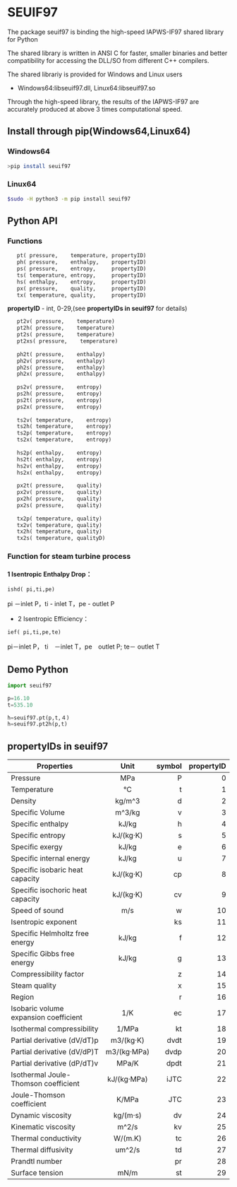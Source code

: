 # SEUIF97

The package seuif97 is binding the high-speed IAPWS-IF97 shared library for Python

The shared library is written in ANSI C for faster, smaller binaries and better compatibility for accessing the DLL/SO from different C++ compilers.
 
The shared librariy is provided for Windows and Linux users 
 
* Windows64:libseuif97.dll, Linux64:libseuif97.so
 
Through the high-speed library, the results of the IAPWS-IF97  are accurately produced at above 3 times computational speed.
 
## Install through pip(Windows64,Linux64)

### Windows64

```bash
>pip install seuif97
```
### Linux64

```bash
$sudo -H python3 -m pip install seuif97
```

## Python API 

### Functions 

```python
   pt( pressure,    temperature, propertyID)
   ph( pressure,    enthalpy,    propertyID)
   ps( pressure,    entropy,     propertyID)
   ts( temperature, entropy,     propertyID)
   hs( enthalpy,    entropy,     propertyID)
   px( pressure,    quality,     propertyID)
   tx( temperature, quality,     propertyID)
```
**propertyID** - int, 0-29,(see **propertyIDs in seuif97** for details)

```python
   pt2v( pressure,    temperature)
   pt2h( pressure,    temperature)
   pt2s( pressure,    temperature)
   pt2xs( pressure,    temperature)
  
   ph2t( pressure,    enthalpy)
   ph2v( pressure,    enthalpy)
   ph2s( pressure,    enthalpy)
   ph2x( pressure,    enthalpy)
 
   ps2v( pressure,    entropy)
   ps2h( pressure,    entropy)
   ps2t( pressure,    entropy)
   ps2x( pressure,    entropy)
  
   ts2v( temperature,    entropy)
   ts2h( temperature,    entropy)
   ts2p( temperature,    entropy)
   ts2x( temperature,    entropy)
  
   hs2p( enthalpy,    entropy)
   hs2t( enthalpy,    entropy)
   hs2v( enthalpy,    entropy)
   hs2x( enthalpy,    entropy)
 
   px2t( pressure,    quality)
   px2v( pressure,    quality)
   px2h( pressure,    quality)
   px2s( pressure,    quality)
 
   tx2p( temperature, quality)
   tx2v( temperature, quality)
   tx2h( temperature, quality)
   tx2s( temperature, qualityD)
```

### Function for steam turbine process  
   
#### 1 Isentropic Enthalpy Drop： 

```python
ishd( pi,ti,pe)
```
    
pi －inlet P，ti - inlet T，pe - outlet P

* 2 Isentropic Efficiency： 

```python
ief( pi,ti,pe,te)
```
pi－inlet P， ti　－inlet T，pe　outlet P; te－ outlet T

        
## Demo Python

```python
import seuif97

p=16.10
t=535.10

h=seuif97.pt(p,t,４)
h=seuif97.pt2h(p,t)
```

## propertyIDs in seuif97

|   Properties |    Unit     |  symbol  |  propertyID   |   
| ----------------|:----------:| ------:|-------:|
| Pressure        |   MPa     |  P     |   0     |  
| Temperature     |   °C      |  t     |   1     |
| Density         | kg/m^3    |  d     |   2     |
| Specific Volume | m^3/kg    |  v     |   3     |
| Specific enthalpy  | kJ/kg     |  h     |   4     |
| Specific entropy   | kJ/(kg·K) |  s     |   5     |
| Specific  exergy   | kJ/kg     |  e     |   6     |
| Specific internal energy   | kJ/kg     |  u     |   7     |
| Specific isobaric heat capacity  | kJ/(kg·K) |  cp    |   8     |
| Specific isochoric heat capacity  | kJ/(kg·K) |  cv    |   9     |		
| Speed of sound          | m/s       |   w     | 10      |	
| Isentropic exponent     |             |  ks     | 11      |	
| Specific Helmholtz free energy   |   kJ/kg          |  f     | 12      |	
| Specific Gibbs free energy       |   kJ/kg           | g     | 13      |	
| Compressibility factor           |                      | z      | 14      |
| Steam quality                    |                      | x      | 15      |
| Region                           |                      | r       | 16      |
| Isobaric volume expansion coefficient  |        1/K       | ec     | 17      |
| Isothermal compressibility             |        1/MPa   | kt     | 18      |
| Partial derivative (dV/dT)p            |    m3/(kg·K)	     | dvdt     | 19      |
| Partial derivative (dV/dP)T            |    m3/(kg·MPa)	  | dvdp    | 20      |
| Partial derivative (dP/dT)v            |    MPa/K	         | dpdt	    | 21      |
| Isothermal Joule-Thomson coefficient   |   kJ/(kg·MPa)        | iJTC	    | 22      |
| Joule-Thomson coefficient              |  K/MPa        | JTC	    | 23      |
| Dynamic viscosity                      |        kg/(m·s)   | dv     | 24      |
| Kinematic viscosity                    |       m^2/s       | kv     | 25      |
| Thermal conductivity                   |       W/(m.K)	  | tc     | 26      |
| Thermal diffusivity                    |       um^2/s	 | td     | 27      |
| Prandtl number                         |            	  | pr     | 28      |
| Surface tension                        |       mN/m    	  | st     | 29      |
